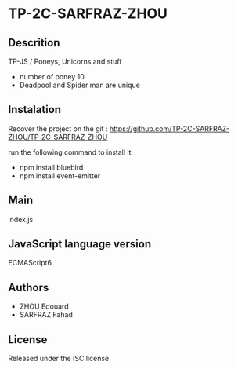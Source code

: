 # TP-2C-SARFRAZ-ZHOU

## Descrition
TP-JS / Poneys, Unicorns and stuff

* number of poney 10
* Deadpool and Spider man are unique


## Instalation 
Recover the project on the git :
https://github.com/TP-2C-SARFRAZ-ZHOU/TP-2C-SARFRAZ-ZHOU

run the following command to install it:
* npm install bluebird
* npm install event-emitter

## Main
index.js

## JavaScript language version
ECMAScript6


## Authors
* ZHOU Edouard
* SARFRAZ Fahad


## License
Released under the ISC license
